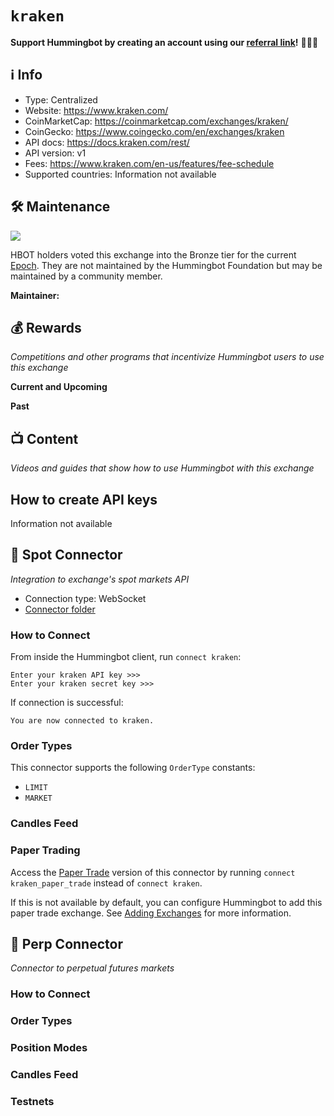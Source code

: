 # `kraken`
**Support Hummingbot by creating an account using our [referral link](https://r.kraken.com/c/2222222/687155/10583)!** 🙏🙏🙏

## ℹ️ Info

- Type: Centralized
- Website: <https://www.kraken.com/>
- CoinMarketCap: <https://coinmarketcap.com/exchanges/kraken/>
- CoinGecko: <https://www.coingecko.com/en/exchanges/kraken>
- API docs:  <https://docs.kraken.com/rest/>
- API version: v1
- Fees: https://www.kraken.com/en-us/features/fee-schedule
- Supported countries: Information not available

## 🛠 Maintenance

![](https://img.shields.io/static/v1?label=Hummingbot&message=BRONZE&color=green)

HBOT holders voted this exchange into the Bronze tier for the current [Epoch](/governance/epochs). They are not maintained by the Hummingbot Foundation but may be maintained by a community member.

**Maintainer:** 

## 💰 Rewards
*Competitions and other programs that incentivize Hummingbot users to use this exchange*

**Current and Upcoming**



**Past**



## 📺 Content
*Videos and guides that show how to use Hummingbot with this exchange*


## How to create API keys

Information not available

## 🔀 Spot Connector
*Integration to exchange's spot markets API*

- Connection type: WebSocket
- [Connector folder](https://github.com/hummingbot/hummingbot/tree/master/hummingbot/connector/exchange/kraken)

### How to Connect

From inside the Hummingbot client, run `connect kraken`:

```
Enter your kraken API key >>>
Enter your kraken secret key >>>
```

If connection is successful:

```
You are now connected to kraken.
```


### Order Types

This connector supports the following `OrderType` constants:

- `LIMIT`
- `MARKET`


### Candles Feed


### Paper Trading

Access the [Paper Trade](/global-configs/paper-trade/) version of this connector by running `connect kraken_paper_trade` instead of `connect kraken`.

If this is not available by default, you can configure Hummingbot to add this paper trade exchange. See [Adding Exchanges](/global-configs/paper-trade/#adding-exchanges) for more information.


## 🔀 Perp Connector
*Connector to perpetual futures markets*


### How to Connect


### Order Types



### Position Modes


### Candles Feed


### Testnets
